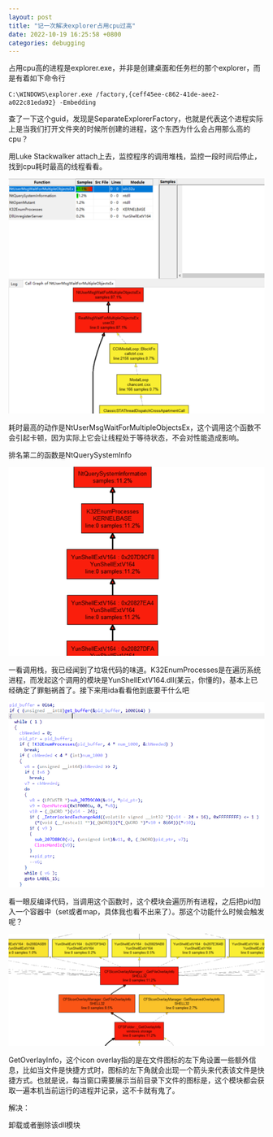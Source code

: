 ```yaml
---
layout: post
title: "记一次解决explorer占用cpu过高"
date: 2022-10-19 16:25:58 +0800
categories: debugging
---
```


占用cpu高的进程是explorer.exe，并非是创建桌面和任务栏的那个explorer，而是有着如下命令行

```
C:\WINDOWS\explorer.exe /factory,{ceff45ee-c862-41de-aee2-a022c81eda92} -Embedding
```

查了一下这个guid，发现是SeparateExplorerFactory，也就是代表这个进程实际上是当我们打开文件夹的时候所创建的进程，这个东西为什么会占用那么高的cpu？



用Luke Stackwalker attach上去，监控程序的调用堆栈，监控一段时间后停止，找到cpu耗时最高的线程看看。

![image-20221019151527668](/assets/images/image-20221019151527668.png)



耗时最高的动作是NtUserMsgWaitForMultipleObjectsEx，这个调用这个函数不会引起卡顿，因为实际上它会让线程处于等待状态，不会对性能造成影响。

排名第二的函数是NtQuerySystemInfo

![image-20221019152817440](/assets/images/image-20221019152817440.png)

一看调用栈，我已经闻到了垃圾代码的味道。K32EnumProcesses是在遍历系统进程，而发起这个调用的模块是YunShellExtV164.dll(某云，你懂的)，基本上已经确定了罪魁祸首了。接下来用ida看看他到底要干什么吧

![image-20221019153422458](/assets/images/image-20221019153422458.png)

看一眼反编译代码，当调用这个函数时，这个模块会遍历所有进程，之后把pid加入一个容器中（set或者map，具体我也看不出来了）。那这个功能什么时候会触发呢？

![image-20221019155237761](/assets/images/image-20221019155237761.png)

GetOverlayInfo，这个icon overlay指的是在文件图标的左下角设置一些额外信息，比如当文件是快捷方式时，图标的左下角就会出现一个箭头来代表该文件是快捷方式。也就是说，每当窗口需要展示当前目录下文件的图标是，这个模块都会获取一遍本机当前运行的进程并记录，这不卡就有鬼了。



解决：

卸载或者删除该dll模块